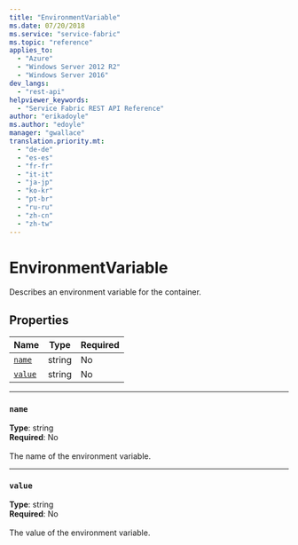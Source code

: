 ```yaml
---
title: "EnvironmentVariable"
ms.date: 07/20/2018
ms.service: "service-fabric"
ms.topic: "reference"
applies_to: 
  - "Azure"
  - "Windows Server 2012 R2"
  - "Windows Server 2016"
dev_langs: 
  - "rest-api"
helpviewer_keywords: 
  - "Service Fabric REST API Reference"
author: "erikadoyle"
ms.author: "edoyle"
manager: "gwallace"
translation.priority.mt: 
  - "de-de"
  - "es-es"
  - "fr-fr"
  - "it-it"
  - "ja-jp"
  - "ko-kr"
  - "pt-br"
  - "ru-ru"
  - "zh-cn"
  - "zh-tw"
---
```

# EnvironmentVariable

Describes an environment variable for the container.

## Properties
| Name | Type | Required |
| --- | --- | --- |
| [`name`](#name) | string | No |
| [`value`](#value) | string | No |

____
### `name`
__Type__: string <br/>
__Required__: No<br/>
<br/>
The name of the environment variable.

____
### `value`
__Type__: string <br/>
__Required__: No<br/>
<br/>
The value of the environment variable.
